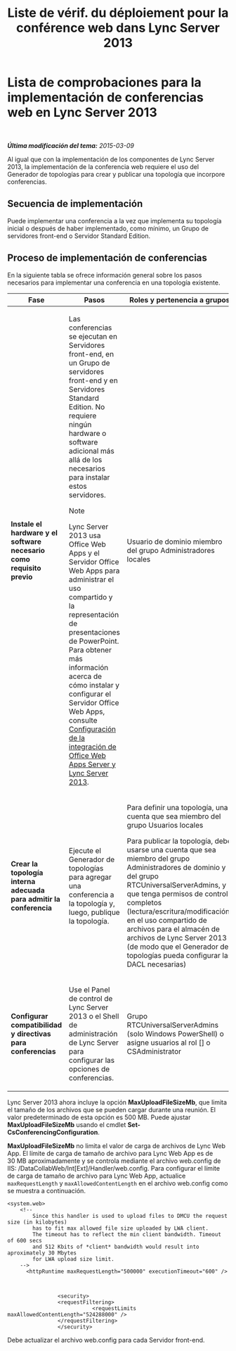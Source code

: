 ﻿---
title: "Liste de vérif. du déploiement pour la conférence web dans Lync Server 2013"
TOCTitle: "Liste de vérif. du déploiement pour la conférence web dans Lync Server 2013"
ms:assetid: 9908ebe0-e5d3-4920-b9b1-85021f7e69e9
ms:mtpsurl: https://technet.microsoft.com/es-es/library/JJ205104(v=OCS.15)
ms:contentKeyID: 48276105
ms.date: 01/07/2017
mtps_version: v=OCS.15
ms.translationtype: HT
---

# Lista de comprobaciones para la implementación de conferencias web en Lync Server 2013

 

_**Última modificación del tema:** 2015-03-09_

Al igual que con la implementación de los componentes de Lync Server 2013, la implementación de la conferencia web requiere el uso del Generador de topologías para crear y publicar una topología que incorpore conferencias.

## Secuencia de implementación

Puede implementar una conferencia a la vez que implementa su topología inicial o después de haber implementado, como mínimo, un Grupo de servidores front-end o Servidor Standard Edition.

## Proceso de implementación de conferencias

En la siguiente tabla se ofrece información general sobre los pasos necesarios para implementar una conferencia en una topología existente.


<table>
<colgroup>
<col style="width: 25%" />
<col style="width: 25%" />
<col style="width: 25%" />
<col style="width: 25%" />
</colgroup>
<thead>
<tr class="header">
<th>Fase</th>
<th>Pasos</th>
<th>Roles y pertenencia a grupos</th>
<th>Documentación</th>
</tr>
</thead>
<tbody>
<tr class="odd">
<td><p><strong>Instale el hardware y el software necesario como requisito previo</strong></p></td>
<td><p>Las conferencias se ejecutan en Servidores front-end, en un Grupo de servidores front-end y en Servidores Standard Edition. No requiere ningún hardware o software adicional más allá de los necesarios para instalar estos servidores.</p>
<div>

> [!NOTE]
> Lync Server 2013 usa Office Web Apps y el Servidor Office Web Apps para administrar el uso compartido y la representación de presentaciones de PowerPoint. Para obtener más información acerca de cómo instalar y configurar el Servidor Office Web Apps, consulte <A href="lync-server-2013-enabling-office-web-apps-server-and-lync-server-2013.md">Configuración de la integración de Office Web Apps Server y Lync Server 2013</A>.


</div></td>
<td><p>Usuario de dominio miembro del grupo Administradores locales</p></td>
<td><p><a href="lync-server-2013-supported-hardware.md">Hardware admitido en Lync Server 2013</a> en la documentación referente a la compatibilidad</p>
<p><a href="lync-server-2013-server-software-and-infrastructure-support.md">Software de servidor y compatibilidad con la infraestructura en Lync Server 2013</a> en la documentación referente a la compatibilidad</p>
<p><a href="lync-server-2013-determining-your-system-requirements.md">Determinar los requisitos del sistema para Lync Server 2013</a> en la documentación referente a la planificación.</p>
<p><a href="lync-server-2013-technical-requirements-for-archiving.md">Requisitos técnicos para archivado en Lync Server 2013</a> en la documentación referente a la planificación.</p>
<p></p></td>
</tr>
<tr class="even">
<td><p><strong>Crear la topología interna adecuada para admitir la conferencia</strong></p></td>
<td><p>Ejecute el Generador de topologías para agregar una conferencia a la topología y, luego, publique la topología.</p></td>
<td><p>Para definir una topología, una cuenta que sea miembro del grupo Usuarios locales</p>
<p>Para publicar la topología, debe usarse una cuenta que sea miembro del grupo Administradores de dominio y del grupo RTCUniversalServerAdmins, y que tenga permisos de control completos (lectura/escritura/modificación) en el uso compartido de archivos para el almacén de archivos de Lync Server 2013 (de modo que el Generador de topologías pueda configurar las DACL necesarias)</p></td>
<td><p><a href="lync-server-2013-define-and-configure-a-topology-in-topology-builder.md">Definir y configurar una topología en Topology Builder para Lync Server 2013</a> en la documentación referente a la implementación.</p></td>
</tr>
<tr class="odd">
<td><p><strong>Configurar compatibilidad y directivas para conferencias</strong></p></td>
<td><p>Use el Panel de control de Lync Server 2013 o el Shell de administración de Lync Server para configurar las opciones de conferencias.</p></td>
<td><p>Grupo RTCUniversalServerAdmins (solo Windows PowerShell) o asigne usuarios al rol [] o CSAdministrator</p></td>
<td><p><a href="lync-server-2013-conferencing-policies.md">Directivas de conferencia de Lync Server 2013</a> en la documentación referente a la implementación .</p></td>
</tr>
</tbody>
</table>


Lync Server 2013 ahora incluye la opción **MaxUploadFileSizeMb**, que limita el tamaño de los archivos que se pueden cargar durante una reunión. El valor predeterminado de esta opción es 500 MB. Puede ajustar **MaxUploadFileSizeMb** usando el cmdlet **Set-CsConferencingConfiguration**.

**MaxUploadFileSizeMb** no limita el valor de carga de archivos de Lync Web App. El límite de carga de tamaño de archivo para Lync Web App es de 30 MB aproximadamente y se controla mediante el archivo web.config de IIS: /DataCollabWeb/Int\[Ext\]/Handler/web.config. Para configurar el límite de carga de tamaño de archivo para Lync Web App, actualice `maxRequestLength` y `maxAllowedContentLength` en el archivo web.config como se muestra a continuación.

    <system.web>
        <!-- 
            Since this handler is used to upload files to DMCU the request size (in kilobytes) 
            has to fit max allowed file size uploaded by LWA client.
            The timeout has to reflect the min client bandwidth. Timeout of 600 secs 
            and 512 Kbits of *client* bandwidth would result into aproximately 30 Mbytes 
            for LWA upload size limit.
        -->
          <httpRuntime maxRequestLength="500000" executionTimeout="600" />
    
    
    
                    <security>
                    <requestFiltering>
                               <requestLimits maxAllowedContentLength="524288000" />
                    </requestFiltering>
                    </security>

Debe actualizar el archivo web.config para cada Servidor front-end.

